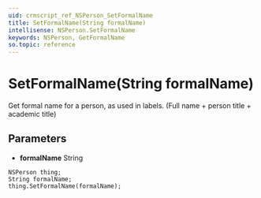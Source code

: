 ```yaml
---
uid: crmscript_ref_NSPerson_SetFormalName
title: SetFormalName(String formalName)
intellisense: NSPerson.SetFormalName
keywords: NSPerson, GetFormalName
so.topic: reference
---
```


# SetFormalName(String formalName)

Get formal name for a person, as used in labels. (Full name + person title + academic title)

## Parameters

* **formalName** String

```crmscript
NSPerson thing;
String formalName;
thing.SetFormalName(formalName);
```

